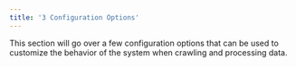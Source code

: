 ```yaml
---
title: '3 Configuration Options'
---
```


This section will go over a few configuration options that can be used to customize the behavior of the system
when crawling and processing data. 